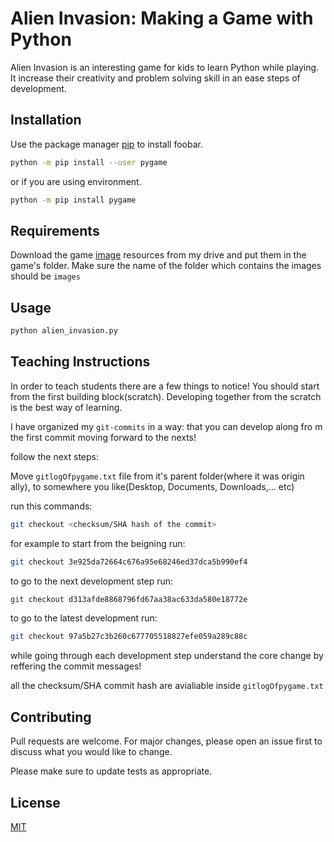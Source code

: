 # Alien Invasion: Making a Game with Python

Alien Invasion is an interesting game for kids to learn Python while playing. It increase their creativity and problem solving skill in an ease steps of development.

## Installation

Use the package manager [pip](https://pip.pypa.io/en/stable/) to install foobar.

```bash
python -m pip install --user pygame 

```
or if you are using environment.
```bash
python -m pip install pygame 
```
## Requirements
Download the game [image](https://drive.google.com/drive/folders/1L_4pNwRiLritO3Xe7pY3N2tDudTr25Y8?usp=sharing) resources from my drive and put them in the game's folder. Make sure the name of the folder which contains the images should be `images` 

## Usage

```bash 
python alien_invasion.py
```

## Teaching Instructions

In order to teach students there are a few things to notice!
You should start from the first building block(scratch).
Developing together from the scratch is the best way of learning.

I have organized my `git-commits` in a way: that you can develop along fro
m the first commit moving forward to the nexts!

follow the next steps:
 
Move `gitlogOfpygame.txt` file from it's parent folder(where it was origin
ally), to somewhere you like(Desktop, Documents, Downloads,... etc)

run this commands:

```bash
git checkout <checksum/SHA hash of the commit>
```

for example to start from the beigning run:

```bash
git checkout 3e925da72664c676a95e68246ed37dca5b990ef4
```

to go to the next development step run:

```bash
git checkout d313afde8868796fd67aa38ac633da580e18772e
```

to go to the latest development run:

```bash
git checkout 97a5b27c3b260c677705518827efe059a289c88c
```

while going through each development step understand the core change by reffering the commit messages!

all the checksum/SHA commit hash are avialiable inside `gitlogOfpygame.txt`

## Contributing

Pull requests are welcome. For major changes, please open an issue first
to discuss what you would like to change.

Please make sure to update tests as appropriate.


## License

[MIT](https://choosealicense.com/licenses/mit/)
